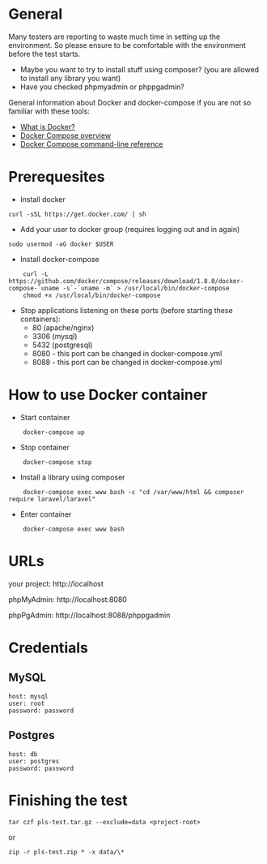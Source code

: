 # General 

Many testers are reporting to waste much time in setting up the environment. So please ensure to be comfortable 
with the environment before the test starts. 

* Maybe you want to try to install stuff using composer? (you are allowed to install any library you want) 
* Have you checked phpmyadmin or phppgadmin?

General information about Docker and docker-compose if you are not so familiar with these tools:

* [What is Docker?](https://www.docker.com/what-docker)
* [Docker Compose overview](https://docs.docker.com/compose/overview/)
* [Docker Compose command-line reference](https://docs.docker.com/compose/reference/)

# Prerequesites

* Install docker
```
curl -sSL https://get.docker.com/ | sh
```
* Add your user to docker group (requires logging out and in again)
```
sudo usermod -aG docker $USER
```
* Install docker-compose
```
    curl -L https://github.com/docker/compose/releases/download/1.8.0/docker-compose-`uname -s`-`uname -m` > /usr/local/bin/docker-compose
    chmod +x /usr/local/bin/docker-compose
```
* Stop applications listening on these ports (before starting these containers):
    * 80 (apache/nginx)
    * 3306 (mysql) 
    * 5432 (postgresql)
    * 8080 - this port can be changed in docker-compose.yml
    * 8088 - this port can be changed in docker-compose.yml

# How to use Docker container

* Start container
```
    docker-compose up
```

* Stop container
```
    docker-compose stop
```

* Install a library using composer
```
    docker-compose exec www bash -c "cd /var/www/html && composer require laravel/laravel" 
```

* Enter container
```
    docker-compose exec www bash
```

# URLs

your project: http://localhost

phpMyAdmin: http://localhost:8080

phpPgAdmin: http://localhost:8088/phppgadmin

# Credentials

## MySQL

    host: mysql
    user: root
    password: password

## Postgres

    host: db
    user: postgres
    password: password

# Finishing the test

    tar czf pls-test.tar.gz --exclude=data <project-root>
    
or

    zip -r pls-test.zip * -x data/\*
    
    